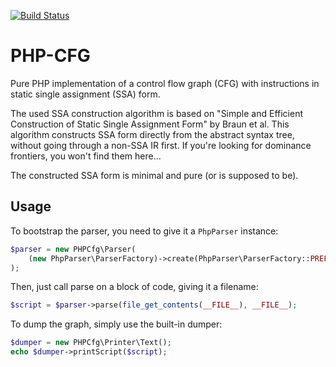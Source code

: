 [![Build Status](https://travis-ci.org/ircmaxell/php-cfg.svg?branch=master)](https://travis-ci.org/ircmaxell/php-cfg)

# PHP-CFG

Pure PHP implementation of a control flow graph (CFG) with instructions in static single assignment (SSA) form.

The used SSA construction algorithm is based on "Simple and Efficient Construction of Static Single Assignment Form" by
Braun et al. This algorithm constructs SSA form directly from the abstract syntax tree, without going through a non-SSA
IR first. If you're looking for dominance frontiers, you won't find them here...

The constructed SSA form is minimal and pure (or is supposed to be).

## Usage

To bootstrap the parser, you need to give it a `PhpParser` instance:
```php
$parser = new PHPCfg\Parser(
    (new PhpParser\ParserFactory)->create(PhpParser\ParserFactory::PREFER_PHP7)
);
```
Then, just call parse on a block of code, giving it a filename:
```php
$script = $parser->parse(file_get_contents(__FILE__), __FILE__);
```
To dump the graph, simply use the built-in dumper:
```php
$dumper = new PHPCfg\Printer\Text();
echo $dumper->printScript($script);
```
